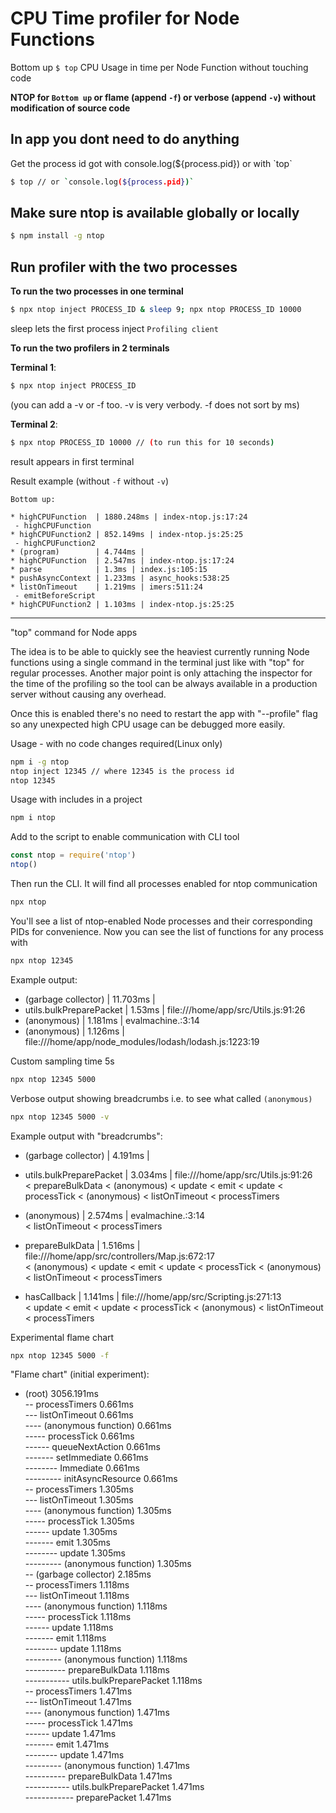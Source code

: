 <h1>CPU Time profiler for Node Functions</h1>

Bottom up `$ top` CPU Usage in time per Node Function without touching code

<b>NTOP for `Bottom up` or flame (append `-f`) or verbose (append `-v`) without modification of source code</b>

<h2>In app you dont need to do anything</h2>
Get the process id got with console.log(${process.pid}) or with `top`

```bash
$ top // or `console.log(${process.pid})`
```

<h2>Make sure ntop is available globally or locally</h2>

```bash
$ npm install -g ntop
```

<h2>Run profiler with the two processes</h2>

<b>To run the two processes in one terminal</b>

```bash
$ npx ntop inject PROCESS_ID & sleep 9; npx ntop PROCESS_ID 10000
```
sleep lets the first process inject `Profiling client` 

<b>To run the two profilers in 2 terminals</b>

<b>Terminal 1</b>:
```bash
$ npx ntop inject PROCESS_ID
```
(you can add a -v or -f too. -v is very verbody. -f does not sort by ms)

<b>Terminal 2</b>:
```bash
$ npx ntop PROCESS_ID 10000 // (to run this for 10 seconds)
```
result appears in first terminal

Result example (without `-f` without `-v`)

```
Bottom up:

* highCPUFunction  | 1880.248ms | index-ntop.js:17:24
 - highCPUFunction
* highCPUFunction2 | 852.149ms | index-ntop.js:25:25
 - highCPUFunction2
* (program)        | 4.744ms |
* highCPUFunction  | 2.547ms | index-ntop.js:17:24
* parse            | 1.3ms | index.js:105:15
* pushAsyncContext | 1.233ms | async_hooks:538:25
* listOnTimeout    | 1.219ms | imers:511:24
 - emitBeforeScript
* highCPUFunction2 | 1.103ms | index-ntop.js:25:25
```

--------

"top" command for Node apps

The idea is to be able to quickly see the heaviest currently running Node functions using a single command in the terminal just like with "top" for regular processes. Another major point is only attaching the inspector for the time of the profiling so the tool can be always available in a production server without causing any overhead.

Once this is enabled there's no need to restart the app with "--profile" flag so any unexpected high CPU usage can be debugged more easily.

Usage - with no code changes required(Linux only)
```bash
npm i -g ntop
ntop inject 12345 // where 12345 is the process id
ntop 12345
```

Usage with includes in a project
```bash
npm i ntop
```

Add to the script to enable communication with CLI tool
```javascript
const ntop = require('ntop')
ntop()
```

Then run the CLI. It will find all processes enabled for ntop communication
```bash
npx ntop
```

You'll see a list of ntop-enabled Node processes and their corresponding PIDs for convenience. Now you can see the list of functions for any process with
```bash
npx ntop 12345
```

Example output:

* (garbage collector)     | 11.703ms |
* utils.bulkPreparePacket | 1.53ms | file:///home/app/src/Utils.js:91:26
* (anonymous)             | 1.181ms | evalmachine.<anonymous>:3:14
* (anonymous)             | 1.126ms | file:///home/app/node_modules/lodash/lodash.js:1223:19

Custom sampling time 5s
```bash
npx ntop 12345 5000
```

Verbose output showing breadcrumbs i.e. to see what called `(anonymous)`
```bash
npx ntop 12345 5000 -v
```

Example output with "breadcrumbs":

* (garbage collector)     | 4.191ms |
* utils.bulkPreparePacket | 3.034ms | file:///home/app/src/Utils.js:91:26\
 < prepareBulkData < (anonymous) < update < emit < update < processTick < (anonymous) < listOnTimeout < processTimers

* (anonymous)             | 2.574ms | evalmachine.<anonymous>:3:14\
 < listOnTimeout < processTimers

* prepareBulkData         | 1.516ms | file:///home/app/src/controllers/Map.js:672:17\
 < (anonymous) < update < emit < update < processTick < (anonymous) < listOnTimeout < processTimers

* hasCallback             | 1.141ms | file:///home/app/src/Scripting.js:271:13\
 < update < emit < update < processTick < (anonymous) < listOnTimeout < processTimers


Experimental flame chart
```bash
npx ntop 12345 5000 -f
```

"Flame chart" (initial experiment):
- (root) 3056.191ms\
-- processTimers 0.661ms\
--- listOnTimeout 0.661ms\
---- (anonymous function) 0.661ms\
----- processTick 0.661ms\
------ queueNextAction 0.661ms\
------- setImmediate 0.661ms\
-------- Immediate 0.661ms\
--------- initAsyncResource 0.661ms\
-- processTimers 1.305ms\
--- listOnTimeout 1.305ms\
---- (anonymous function) 1.305ms\
----- processTick 1.305ms\
------ update 1.305ms\
------- emit 1.305ms\
-------- update 1.305ms\
--------- (anonymous function) 1.305ms\
-- (garbage collector) 2.185ms\
-- processTimers 1.118ms\
--- listOnTimeout 1.118ms\
---- (anonymous function) 1.118ms\
----- processTick 1.118ms\
------ update 1.118ms\
------- emit 1.118ms\
-------- update 1.118ms\
--------- (anonymous function) 1.118ms\
---------- prepareBulkData 1.118ms\
----------- utils.bulkPreparePacket 1.118ms\
-- processTimers 1.471ms\
--- listOnTimeout 1.471ms\
---- (anonymous function) 1.471ms\
----- processTick 1.471ms\
------ update 1.471ms\
------- emit 1.471ms\
-------- update 1.471ms\
--------- (anonymous function) 1.471ms\
---------- prepareBulkData 1.471ms\
----------- utils.bulkPreparePacket 1.471ms\
------------ preparePacket 1.471ms
